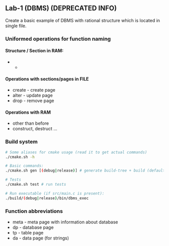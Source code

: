 ## Lab-1 (DBMS) (DEPRECATED INFO)

Create a basic example of DBMS with rational structure which is located in single file.

### Uniformed operations for function naming

#### Structure / Section in RAM:

* -

#### Operations with sections/pages in FILE

* create - create page
* alter - update page
* drop - remove page

#### Operations with RAM

* other than before
* construct, destruct ...

### Build system

```sh
# Some aliases for cmake usage (read it to get actual commands)
./cmake.sh -h 

# Basic commands:
./cmake.sh gen [(debug|release)] # generate build-tree + build (default to debug)

# Tests
./cmake.sh test # run tests

# Run executable (if src/main.c is present):
./build/(debug|release)/bin/dbms_exec
```

### Function abbreviations

* meta - meta page with information about database
* dp - database page
* tp - table page
* da - data page (for strings)
